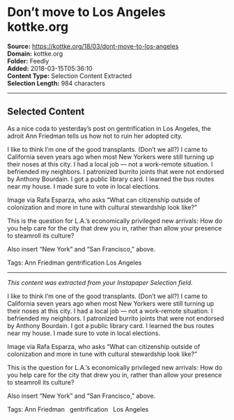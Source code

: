 # Don’t move to Los Angeles kottke.org

**Source:** https://kottke.org/18/03/dont-move-to-los-angeles  
**Domain:** kottke.org  
**Folder:** Feedly  
**Added:** 2018-03-15T05:36:10  
**Content Type:** Selection Content Extracted  
**Selection Length:** 984 characters  


---

## Selected Content

As a nice coda to yesterday’s post on gentrification in Los Angeles, the adroit Ann Friedman tells us how not to ruin her adopted city.

I like to think I’m one of the good transplants. (Don’t we all?) I came to California seven years ago when most New Yorkers were still turning up their noses at this city. I had a local job — not a work-remote situation. I befriended my neighbors. I patronized burrito joints that were not endorsed by Anthony Bourdain. I got a public library card. I learned the bus routes near my house. I made sure to vote in local elections.

Image via Rafa Esparza, who asks “What can citizenship outside of colonization and more in tune with cultural stewardship look like?”

This is the question for L.A.’s economically privileged new arrivals: How do you help care for the city that drew you in, rather than allow your presence to steamroll its culture?

Also insert “New York” and “San Francisco,” above.

Tags: Ann Friedman gentrification Los Angeles

---

*This content was extracted from your Instapaper Selection field.*

I like to think I’m one of the good transplants. (Don’t we all?) I came to California seven years ago when most New Yorkers were still turning up their noses at this city. I had a local job — not a work-remote situation. I befriended my neighbors. I patronized burrito joints that were not endorsed by Anthony Bourdain. I got a public library card. I learned the bus routes near my house. I made sure to vote in local elections.

Image via Rafa Esparza, who asks “What can citizenship outside of colonization and more in tune with cultural stewardship look like?”

This is the question for L.A.’s economically privileged new arrivals: How do you help care for the city that drew you in, rather than allow your presence to steamroll its culture?

Also insert “New York” and “San Francisco,” above.

Tags: Ann Friedman   gentrification   Los Angeles
